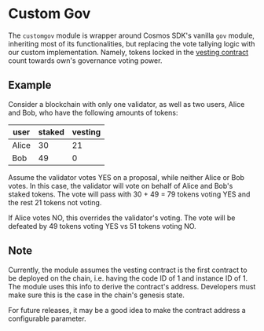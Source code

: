 # Custom Gov

The `customgov` module is wrapper around Cosmos SDK's vanilla `gov` module, inheriting most of its functionalities, but replacing the vote tallying logic with our custom implementation. Namely, tokens locked in the [vesting contract](https://github.com/mars-protocol/hub-periphery/tree/main/contracts/vesting) count towards own's governance voting power.

## Example

Consider a blockchain with only one validator, as well as two users, Alice and Bob, who have the following amounts of tokens:

| user  | staked | vesting |
| ----- | ------ | ------- |
| Alice | 30     | 21      |
| Bob   | 49     | 0       |

Assume the validator votes YES on a proposal, while neither Alice or Bob votes. In this case, the validator will vote on behalf of Alice and Bob's staked tokens. The vote will pass with 30 + 49 = 79 tokens voting YES and the rest 21 tokens not voting.

If Alice votes NO, this overrides the validator's voting. The vote will be defeated by 49 tokens voting YES vs 51 tokens voting NO.

## Note

Currently, the module assumes the vesting contract is the first contract to be deployed on the chain, i.e. having the code ID of 1 and instance ID of 1. The module uses this info to derive the contract's address. Developers must make sure this is the case in the chain's genesis state.

For future releases, it may be a good idea to make the contract address a configurable parameter.
